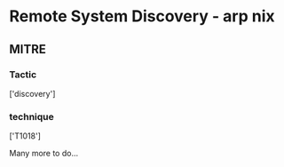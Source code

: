 # Remote System Discovery - arp nix

## MITRE

### Tactic
['discovery']

### technique
['T1018']

Many more to do...
